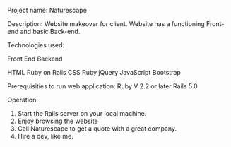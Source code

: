 Project name:  Naturescape

Description:  Website makeover for client.  Website has a functioning Front-end and basic Back-end.  




Technologies used:

Front End               Backend    

HTML                    Ruby on Rails
CSS                     Ruby
jQuery
JavaScript
Bootstrap





Prerequisities to run web application:
Ruby V 2.2 or later
Rails 5.0





Operation:
1. Start the Rails server on your local machine.
2. Enjoy browsing the website
3. Call Naturescape to get a quote with a great company.
4. Hire a dev, like me.


